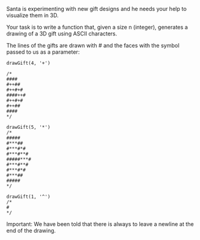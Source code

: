 Santa is experimenting with new gift designs and he needs your help to visualize them in 3D.

Your task is to write a function that, given a size n (integer), generates a drawing of a 3D gift using ASCII characters.

The lines of the gifts are drawn with # and the faces with the symbol passed to us as a parameter:

```
drawGift(4, '+')

/*
####
#++##
#++#+#
####++#
#++#+#
#++##
####
*/

drawGift(5, '*')
/*
#####
#***##
#***#*#
#***#**#
#####***#
#***#**#
#***#*#
#***##
#####
*/

drawGift(1, '^')
/*
#
*/
```
Important: We have been told that there is always to leave a newline at the end of the drawing.